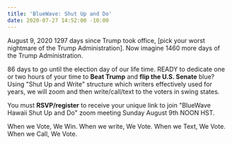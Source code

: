 ```yaml
---
title: 'BlueWave: Shut Up and Do'
date: 2020-07-27 14:52:00 -10:00
---
```


August 9, 2020
1297 days since Trump took office, [pick your worst nightmare of the Trump Administration].  Now imagine 1460 more days of the Trump Administration. 

86 days to go until the election day of our life time.  READY to dedicate one or two hours of your time to **Beat Trump** and **flip the U.S. Senate** blue? Using "Shut Up and Write" structure which writers effectively used for years, we will zoom and then write/call/text to the voters in swing states. 

You must **RSVP/register** to receive your unique link to join "BlueWave Hawaii Shut Up and Do" zoom meeting Sunday August 9th NOON HST. 

When we Vote, We Win. When we write, We Vote. When we Text, We Vote. When we Call, We Vote.